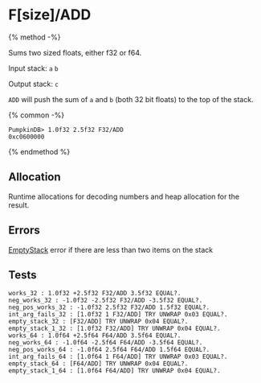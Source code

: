 F[size]/ADD
===

{% method -%}

Sums two sized floats, either f32 or f64.

Input stack: `a` `b`

Output stack: `c`

`ADD` will push the sum of `a` and `b` (both 32 bit floats) to the top of the stack.

{% common -%}

```
PumpkinDB> 1.0f32 2.5f32 F32/ADD
0xc0600000
```

{% endmethod %}

## Allocation

Runtime allocations for decoding numbers and heap allocation
for the result.

## Errors

[EmptyStack](../errors/EmptyStack.md) error if there are less than two items on the stack

## Tests

```test
works_32 : 1.0f32 +2.5f32 F32/ADD 3.5f32 EQUAL?.
neg_works_32 : -1.0f32 -2.5f32 F32/ADD -3.5f32 EQUAL?.
neg_pos_works_32 : -1.0f32 2.5f32 F32/ADD 1.5f32 EQUAL?.
int_arg_fails_32 : [1.0f32 1 F32/ADD] TRY UNWRAP 0x03 EQUAL?.
empty_stack_32 : [F32/ADD] TRY UNWRAP 0x04 EQUAL?.
empty_stack_1_32 : [1.0f32 F32/ADD] TRY UNWRAP 0x04 EQUAL?.
works_64 : 1.0f64 +2.5f64 F64/ADD 3.5f64 EQUAL?.
neg_works_64 : -1.0f64 -2.5f64 F64/ADD -3.5f64 EQUAL?.
neg_pos_works_64 : -1.0f64 2.5f64 F64/ADD 1.5f64 EQUAL?.
int_arg_fails_64 : [1.0f64 1 F64/ADD] TRY UNWRAP 0x03 EQUAL?.
empty_stack_64 : [F64/ADD] TRY UNWRAP 0x04 EQUAL?.
empty_stack_1_64 : [1.0f64 F64/ADD] TRY UNWRAP 0x04 EQUAL?.
```
